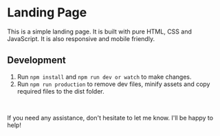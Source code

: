  # Landing Page

This is a simple landing page. It is built with pure HTML, CSS and JavaScript. It is also responsive and mobile friendly.

## Development

1. Run `npm install` and `npm run dev or watch` to make changes.
2. Run `npm run production` to remove dev files, minify assets and copy required files to the dist folder.

<br />

If you need any assistance, don't hesitate to let me know. I'll be happy to help!
